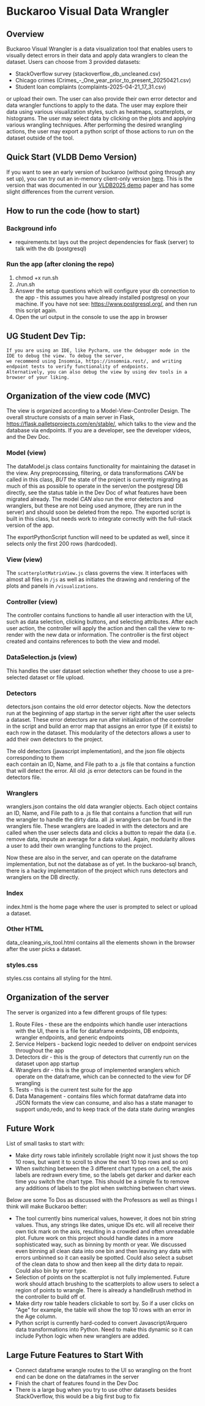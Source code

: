 # Buckaroo Visual Data Wrangler

## Overview
Buckaroo Visual Wrangler is a data visualization tool that enables users to visually detect errors in their data and apply data wranglers to clean the dataset. Users can choose from 3 provided datasets:
- StackOverflow survey (stackoverflow_db_uncleaned.csv)
- Chicago crimes (Crimes_-_One_year_prior_to_present_20250421.csv)
- Student loan complaints (complaints-2025-04-21_17_31.csv)

or upload their own. The user can also provide their own error detector and data wrangler functions to apply to the data. The user may explore their data using various visualization styles, such as heatmaps, scatterplots, or histograms. The user may select data by clicking on the plots and applying various wrangling techniques. After performing the desired wrangling actions, the user may export a python script of those actions to run on the dataset outside of the tool.

## Quick Start (VLDB Demo Version)

If you want to see an early version of buckaroo (without going through any set up), you can try out an in-memory client-only version [here](https://shape-vis.github.io/BuckarooVisualWrangler/). This is the version that was documented in our [VLDB2025 demo](https://arxiv.org/abs/2507.16073) paper and has some slight differences from the current version.


## How to run the code (how to start)

### Background info
- requirements.txt lays out the project dependencies for flask (server) to talk with the db (postgresql)

### Run the app (after cloning the repo)

1. chmod +x run.sh
2. ./run.sh
3. Answer the setup questions which will configure your db connection to the app - this assumes you have
    already installed postgresql on your machine. If you have not see: https://www.postgresql.org/, and then run this script again.
4. Open the url output in the console to use the app in browser 

## UG Student Dev Tip:
    If you are using an IDE, like Pycharm, use the debugger mode in the IDE to debug the view. To debug the server, 
    we recommend using Insomnia, https://insomnia.rest/, and writing endpoint tests to verify functionality of endpoints.
    Alternatively, you can also debug the view by using dev tools in a browser of your liking.

## Organization of the view code (MVC)
The view is organized according to a Model-View-Controller Design.
The overall structure consists of a main server in Flask, https://flask.palletsprojects.com/en/stable/,
which talks to the view and the database via endpoints. If you are a developer, see the developer videos, and the Dev Doc.

### Model (view)
The dataModel.js class contains functionality for maintaining the dataset in the view. Any preprocessing, filtering, or data transformations _CAN_ be called in this class, _BUT_ the state of the project is currently migrating as much
of this as possible to operate in the server/on the postgresql DB directly, see the status table in the Dev Doc of what features have been migrated already. The model _CAN_ also run the error detectors and wranglers, but these are not being used anymore, (they are run in the server) and should soon be deleted from the repo.
The exported script is built in this class, but needs work to integrate correctly with the full-stack version of the app.

The exportPythonScript function will need to be updated as well, since it selects only the first 200 rows (hardcoded).

### View (view)
The `scatterplotMatrixView.js` class governs the view. It interfaces with almost all files in `/js` 
as well as initiates the drawing and rendering of the plots and panels in `/visualizations`.

### Controller (view)
The controller contains functions to handle all user interaction with the UI, such as data selection, clicking buttons, and selecting attributes. After each user action, the controller will apply the action and then call the view to re-render with the new data or information. The controller is the first object created and contains references to both the view and model.

### DataSelection.js (view)
This handles the user dataset selection whether they choose to use a pre-selected dataset or file upload. 

### Detectors
detectors.json contains the old error detector objects. Now the detectors run at the beginning of app startup in the server
right after the user selects a dataset. These error detectors are run after initialization of the controller in the script and build an error map that assigns an error type (if it exists) to each row in the dataset. 
This modularity of the detectors allows a user to add their own detectors to the project.

The old detectors (javascript implementation), and the json file objects corresponding to them  
each contain an ID, Name, and File path to a .js file that contains a function that will detect the error. 
All old .js error detectors can be found in the detectors file. 


### Wranglers
wranglers.json contains the old data wrangler objects. 
Each object contains an ID, Name, and File path to a .js file that contains a function that will run the wrangler to handle the dirty data. all .js wranglers can be found in the wranglers file. 
These wranglers are loaded in with the detectors and are called when the user selects data and clicks a button to repair the data (i.e. remove data, impute an average for a data value). 
Again, modularity allows a user to add their own wrangling functions to the project.

Now these are also in the server, and can operate on the dataframe implementation, but not the database as of yet. In the 
buckaroo-sql branch, there is a hacky implementation of the project which runs detectors and wranglers on the DB directly.

### Index
index.html is the home page where the user is prompted to select or upload a dataset.

### Other HTML
data_cleaning_vis_tool.html contains all the elements shown in the browser after the user picks a dataset.

### styles.css
styles.css contains all styling for the html.

## Organization of the server
The server is organized into a few different groups of file types:
1. Route Files - these are the endpoints which handle user interactions with the UI, there is a file for dataframe endpoints, DB endpoints, wrangler endpoints, and generic endpoints
2. Service Helpers - backend logic needed to deliver on endpoint services throughout the app
3. Detectors dir - this is the group of detectors that currently run on the dataset upon app startup
4. Wranglers dir - this is the group of implemented wranglers which operate on the dataframe, which can be connected to the view for DF wrangling
5. Tests - this is the current test suite for the app
6. Data Management - contains files which format dataframe data into JSON formats the view can consume, and also has a state manager to support undo,redo, and to keep track of the data state during wrangles


## Future Work
List of small tasks to start with: 
- Make dirty rows table infinitely scrollable (right now it just shows the top 10 rows, but want it to scroll to show the next 10 top rows and so on)
- When switching between the 3 different chart types on a cell, the axis labels are redrawn every time, so the labels get darker and darker each time you switch the chart type. This should be a simple fix to remove any additions of labels to the plot when switching between chart views.

Below are some To Dos as discussed with the Professors as well as things I think will make Buckaroo better:
- The tool currently bins numerical values, however, it does not bin string values. Thus, any strings like dates, unique IDs etc. will all receive their own tick mark on the axis, resulting in a crowded and often unreadable plot. Future work on this project should handle dates in a more sophisticated way, such as binning by month or year. We discussed even binning all clean data into one bin and then leaving any data with errors unbinned so it can easily be spotted. Could also select a subset of the clean data to show and then keep all the dirty data to repair. Could also bin by error type. 
- Selection of points on the scatterplot is not fully implemented. Future work should attach brushing to the scatterplots to allow users to select a region of points to wrangle. There is already a handleBrush method in the controller to build off of.
- Make dirty row table headers clickable to sort by. So if a user clicks on "Age" for example, the table will show the top 10 rows with an error in the Age column.
- Python script is currently hard-coded to convert Javascript/Arquero data transformations into Python. Need to make this dynamic so it can include Python logic when new wranglers are added.

## Large Future Features to Start With
- Connect dataframe wrangle routes to the UI so wrangling on the front end can be done on the dataframes in the server
- Finish the chart of features found in the Dev Doc
- There is a large bug when you try to use other datasets besides StackOverflow, this would be a big first bug to fix
